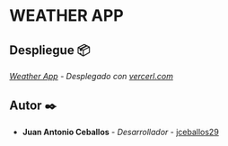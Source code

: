 # WEATHER APP

## Despliegue 📦

_[Weather App](https://weather-app-react-seven.vercel.app/) - Desplegado con [vercerl.com](https://vercel.com)_

## Autor ✒️

* **Juan Antonio Ceballos** - *Desarrollador* - [jceballos29](https://github.com/jceballos29)